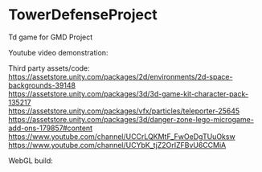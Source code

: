 # TowerDefenseProject
 Td game for GMD Project

Youtube video demonstration:


Third party assets/code:  
  https://assetstore.unity.com/packages/2d/environments/2d-space-backgrounds-39148  
  https://assetstore.unity.com/packages/3d/3d-game-kit-character-pack-135217  
  https://assetstore.unity.com/packages/vfx/particles/teleporter-25645  
  https://assetstore.unity.com/packages/3d/danger-zone-lego-microgame-add-ons-179857#content  
  https://www.youtube.com/channel/UCCrLQKMtF_FwOeDgTUuOksw  
  https://www.youtube.com/channel/UCYbK_tjZ2OrIZFBvU6CCMiA  
  
  WebGL build:
  
  
